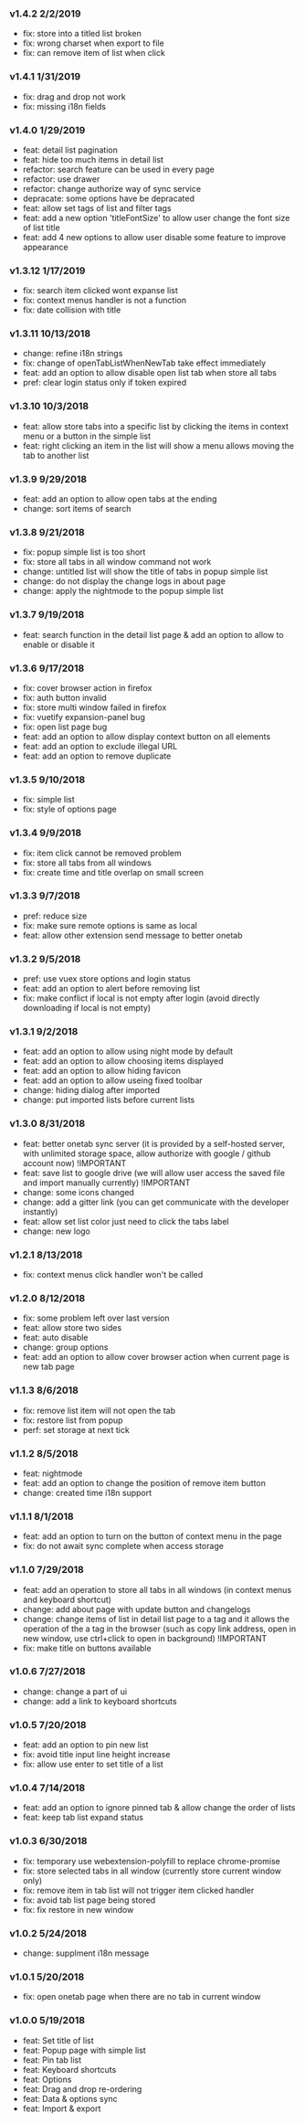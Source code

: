 ### v1.4.2 2/2/2019

 - fix: store into a titled list broken
 - fix: wrong charset when export to file
 - fix: can remove item of list when click

### v1.4.1 1/31/2019

 - fix: drag and drop not work
 - fix: missing i18n fields

### v1.4.0 1/29/2019

 - feat: detail list pagination
 - feat: hide too much items in detail list
 - refactor: search feature can be used in every page
 - refactor: use drawer
 - refactor: change authorize way of sync service
 - depracate: some options have be depracated
 - feat: allow set tags of list and filter tags
 - feat: add a new option 'titleFontSize' to allow user change the font size of list title
 - feat: add 4 new options to allow user disable some feature to improve appearance

### v1.3.12 1/17/2019

 - fix: search item clicked wont expanse list
 - fix: context menus handler is not a function
 - fix: date collision with title

### v1.3.11 10/13/2018

 - change: refine i18n strings
 - fix: change of openTabListWhenNewTab take effect immediately
 - feat: add an option to allow disable open list tab when store all tabs
 - pref: clear login status only if token expired

### v1.3.10 10/3/2018

 - feat: allow store tabs into a specific list by clicking the items in context menu or a button in the simple list
 - feat: right clicking an item in the list will show a menu allows moving the tab to another list

### v1.3.9 9/29/2018

 - feat: add an option to allow open tabs at the ending
 - change: sort items of search

### v1.3.8 9/21/2018

 - fix: popup simple list is too short
 - fix: store all tabs in all window command not work
 - change: untitled list will show the title of tabs in popup simple list
 - change: do not display the change logs in about page
 - change: apply the nightmode to the popup simple list

### v1.3.7 9/19/2018

 - feat: search function in the detail list page & add an option to allow to enable or disable it

### v1.3.6 9/17/2018

 - fix: cover browser action in firefox
 - fix: auth button invalid
 - fix: store multi window failed in firefox
 - fix: vuetify expansion-panel bug
 - fix: open list page bug
 - feat: add an option to allow display context button on all elements
 - feat: add an option to exclude illegal URL
 - feat: add an option to remove duplicate

### v1.3.5 9/10/2018

 - fix: simple list
 - fix: style of options page

### v1.3.4 9/9/2018

 - fix: item click cannot be removed problem
 - fix: store all tabs from all windows
 - fix: create time and title overlap on small screen

### v1.3.3 9/7/2018

 - pref: reduce size
 - fix: make sure remote options is same as local
 - feat: allow other extension send message to better onetab

### v1.3.2 9/5/2018

 - pref: use vuex store options and login status
 - feat: add an option to alert before removing list
 - fix: make conflict if local is not empty after login (avoid directly downloading if local is not empty)

### v1.3.1 9/2/2018

 - feat: add an option to allow using night mode by default
 - feat: add an option to allow choosing items displayed
 - feat: add an option to allow hiding favicon
 - feat: add an option to allow useing fixed toolbar
 - change: hiding dialog after imported
 - change: put imported lists before current lists

### v1.3.0 8/31/2018

 - feat: better onetab sync server (it is provided by a self-hosted server, with unlimited storage space, allow authorize with google / github account now) !IMPORTANT
 - feat: save list to google drive (we will allow user access the saved file and import manually currently) !IMPORTANT
 - change: some icons changed
 - change: add a gitter link (you can get communicate with the developer instantly)
 - feat: allow set list color just need to click the tabs label
 - change: new logo

### v1.2.1 8/13/2018

 - fix: context menus click handler won't be called

### v1.2.0 8/12/2018

 - fix: some problem left over last version
 - feat: allow store two sides
 - feat: auto disable
 - change: group options
 - feat: add an option to allow cover browser action when current page is new tab page

### v1.1.3 8/6/2018

 - fix: remove list item will not open the tab
 - fix: restore list from popup
 - perf: set storage at next tick

### v1.1.2 8/5/2018

 - feat: nightmode
 - feat: add an option to change the position of remove item button
 - change: created time i18n support

### v1.1.1 8/1/2018

 - feat: add an option to turn on the button of context menu in the page
 - fix: do not await sync complete when access storage

### v1.1.0 7/29/2018

 - feat: add an operation to store all tabs in all windows (in context menus and keyboard shortcut)
 - change: add about page with update button and changelogs
 - change: change items of list in detail list page to a tag and it allows the operation of the a tag in the browser (such as copy link address, open in new window, use ctrl+click to open in background) !IMPORTANT
 - fix: make title on buttons available

### v1.0.6 7/27/2018

 - change: change a part of ui
 - change: add a link to keyboard shortcuts

### v1.0.5 7/20/2018

 - feat: add an option to pin new list
 - fix: avoid title input line height increase
 - fix: allow use enter to set title of a list

### v1.0.4 7/14/2018

 - feat: add an option to ignore pinned tab & allow change the order of lists
 - feat: keep tab list expand status

### v1.0.3 6/30/2018

 - fix: temporary use webextension-polyfill to replace chrome-promise
 - fix: store selected tabs in all window (currently store current window only)
 - fix: remove item in tab list will not trigger item clicked handler
 - fix: avoid tab list page being stored
 - fix: fix restore in new window

### v1.0.2 5/24/2018

 - change: supplment i18n message

### v1.0.1 5/20/2018

 - fix: open onetab page when there are no tab in current window

### v1.0.0 5/19/2018

 - feat: Set title of list
 - feat: Popup page with simple list
 - feat: Pin tab list
 - feat: Keyboard shortcuts
 - feat: Options
 - feat: Drag and drop re-ordering
 - feat: Data & options sync
 - feat: Import & export
